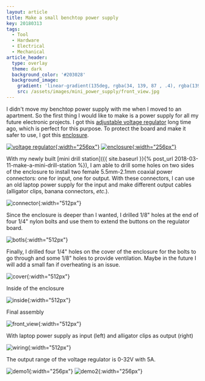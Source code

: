 ```yaml
---
layout: article
title: Make a small benchtop power supply
key: 20180313
tags:
  - Tool
  - Hardware
  - Electrical
  - Mechanical
article_header:
  type: overlay
  theme: dark
  background_color: '#203028'
  background_image:
    gradient: 'linear-gradient(135deg, rgba(34, 139, 87 , .4), rgba(139, 34, 139, .4))'
    src: /assets/images/mini_power_supply/front_view.jpg
---
```

I didn't move my benchtop power supply with me when I moved to an apartment.
So the first thing I would like to make is a power supply for all my future electronic projects.
I got this [adjustable voltage regulator](https://www.amazon.com/gp/product/B01DZSFDE6/) long time ago, which is perfect for this purpose.
To protect the board and make it safer to use, I got this [enclosure](https://www.amazon.com/gp/product/B0725ZQGVP).

[![voltage regulator](/assets/images/mini_power_supply/voltage_regulator.png){:width="256px"}](https://www.amazon.com/gp/product/B01DZSFDE6/)
[![enclosure](/assets/images/mini_power_supply/enclosure.png){:width="256px"}](https://www.amazon.com/gp/product/B0725ZQGVP)

With my newly built [mini drill station]({{ site.baseurl }}{% post_url 2018-03-11-make-a-mini-drill-station %}), I am able to drill some holes on two sides of the enclosure to install two female 5.5mm-2.1mm coaxial power connectors: one for input, one for output.
With these connectors, I can use an old laptop power supply for the input and make different output cables (alligator clips, banana connectors, *etc*.).

![connector](/assets/images/mini_power_supply/connector.jpg){:width="512px"}

Since the enclosure is deeper than I wanted, I drilled 1/8" holes at the end of four 1/4" nylon bolts and use them to extend the buttons on the regulator board.

![botls](/assets/images/mini_power_supply/bolts.jpg){:width="512px"}

Finally, I drilled four 1/4" holes on the cover of the enclosure for the bolts to go through and some 1/8" holes to provide ventilation.
Maybe in the future I will add a small fan if overheating is an issue.

![cover](/assets/images/mini_power_supply/cover.jpg){:width="512px"}

Inside of the enclosure

![inside](/assets/images/mini_power_supply/inside.jpg){:width="512px"}

Final assembly

![front_view](/assets/images/mini_power_supply/front_view.jpg){:width="512px"}

With laptop power supply as input (left) and alligator clips as output (right)

![wiring](/assets/images/mini_power_supply/wiring.jpg){:width="512px"}

The output range of the voltage regulator is 0-32V with 5A.

![demo1](/assets/images/mini_power_supply/demo1.jpg){:width="256px"}
![demo2](/assets/images/mini_power_supply/demo2.jpg){:width="256px"}

